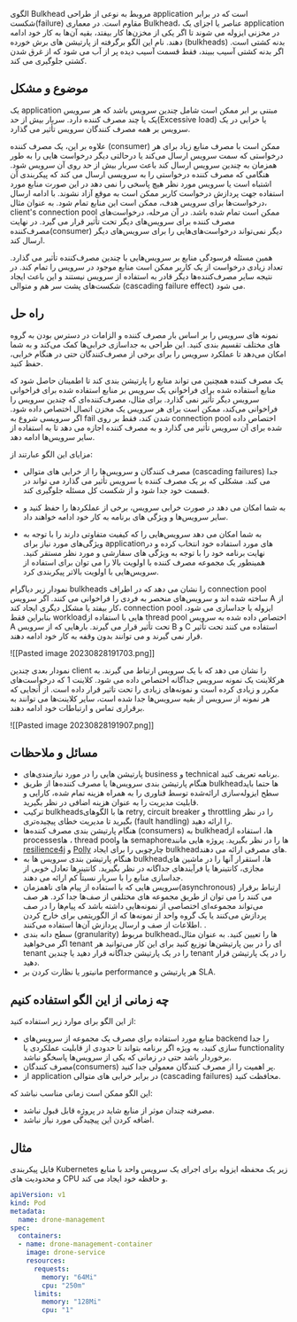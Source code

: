 
الگوی Bulkhead  مروبط به نوعی از طراحی application است که در برابر شکست(failure) مقاوم است. در معماری Bulkhead، عناصر یا اجزای  یک application در مخزنی ایزوله می شوند تا اگر یکی از مخزن‌ها کار بیفتد، بقیه آن‌ها به کار خود ادامه دهند. نام این الگو  برگرفته از پارتیشن های برش خورده (bulkheads) بدنه کشتی است. اگر بدنه کشتی آسیب ببیند، فقط قسمت آسیب دیده پر از آب می شود که از غرق شدن کشتی جلوگیری می کند.

## موضوع و مشکل


یک  application مبتنی بر ابر ممکن است شامل چندین سرویس باشد که هر سرویس یک یا چند مصرف کننده دارد. سربار بیش از حد(Excessive load) یا خرابی در یک سرویس بر همه مصرف کنندگان سرویس تأثیر می گذارد.  
  
علاوه بر این، یک مصرف کننده (consumer) ممکن است با مصرف منابع زیاد برای هر درخواستی که سمت سرویس ارسال می‌کند یا درحالتی دیگر درخواست هایی را به طور همزمان به چندین سرویس  ارسال کند باعث سربار بیش از حد روی آن سرویس شود. هنگامی که مصرف کننده درخواستی را به سرویسی ارسال می کند که پیکربندی آن اشتباه است یا سرویس مورد نظر هیچ پاسخی را نمی دهد در این صورت منابع مورد استفاده جهت پردازش درخواست کاربر ممکن است به موقع آزاد نشوند. با ادامه ارسال درخواست‌ها برای سرویس هدف، ممکن است این منابع تمام شود. به عنوان مثال، client's connection pool ممکن است تمام شده باشد. در آن مرحله، درخواست‌‌های مصرف کننده برای سرویس‌های دیگر تحت تأثیر قرار می گیرد. در نهایت مصرف‌کننده(consumer) دیگر نمی‌تواند درخواست‌‌های‌هایی را برای سرویس‌های دیگر ارسال کند.

همین مسئله فرسودگی منابع بر سرویس‌هایی با چندین مصرف‌کننده تأثیر می گذارد. تعداد زیادی درخواست از یک کاربر ممکن است منابع موجود در سرویس را تمام کند. در نتیجه سایر مصرف‌کننده‌ها دیگر قادر به استفاده از سرویس نیستند و این باعث ایجاد  شکست‌های پشت سر هم و متوالی  (cascading failure effect) می شود.

## راه حل

نمونه های سرویس را بر اساس بار مصرف کننده و الزامات در دسترس بودن به گروه های مختلف تقسیم بندی کنید. این طراحی به جداسازی خرابی‌ها کمک می‌کند و به شما امکان می‌دهد تا عملکرد سرویس را برای برخی از مصرف‌کنندگان حتی در هنگام خرابی، حفظ کنید.

یک مصرف کننده همچنین می تواند منابع را پارتیشن بندی کند تا اطمینان حاصل شود که منابع استفاده شده برای فراخوانی یک سرویس بر منابع استفاده شده برای فراخوانی سرویس دیگر تأثیر نمی گذارد. برای مثال، مصرف‌کننده‌ای که چندین سرویس را فراخوانی می‌کند، ممکن است برای هر سرویس یک مخزن اتصال اختصاص داده شود. اگر سرویسی شروع به fail شدن کند، فقط بر روی connection pool اختصاص داده شده برای آن سرویس تأثیر می گذارد و به مصرف کننده اجازه می دهد تا به استفاده از سایر سرویس‌ها ادامه دهد.

مزایای این الگو عبارتند از:


* مصرف کنندگان و سرویس‌ها را از خرابی های متوالی (cascading failures) جدا می کند. مشکلی که بر یک مصرف کننده یا سرویس تأثیر می گذارد می تواند در قسمت خود جدا شود و از شکست کل مسئله جلوگیری کند.  

* به شما امکان می دهد در صورت خرابی سرویس، برخی از عملکردها را حفظ کنید و سایر سرویس‌ها و ویژگی های برنامه به کار خود ادامه خواهند داد.  

* به شما امکان می دهد سرویس‌هایی را که کیفیت متفاوتی دارند را با توجه به ویژگی‌های مورد نیاز  برای applicationهای مورد استفاده خود انتخاب کرده و در نهایت برنامه خود را با توجه به ویژگی های سفارشی و مورد نظر مستقر کنید. همینطور یک مجموعه مصرف کننده با اولویت بالا را می توان برای استفاده از سرویس‌هایی با اولویت بالاتر پیکربندی کرد.

نمودار زیر دیاگرام bulkheads را نشان می دهد که در اطراف connection pool ساخته شده اند و سرویس‌های منحصر به فردی را فراخوانی می کنند. اگر سرویس A از کار بیفتد یا مشکل دیگری ایجاد کند، connection pool ایزوله یا جداسازی می شود، بنابراین فقط workloadهایی با استفاده از thread pool اختصاص داده شده به سرویس A تحت تأثیر قرار می گیرند. بارهایی که از سرویس B و C استفاده می کنند تحت تأثیر قرار نمی گیرند و می توانند بدون وقفه به کار خود ادامه دهند.

![[Pasted image 20230828191703.png]]

نمودار بعدی چندین client را نشان می دهد که با یک سرویس ارتباط می گیرند. به هرکلاینت یک نمونه سرویس جداگانه اختصاص داده می شود. کلاینت 1 که درخواست‌‌های مکرر و زیادی کرده است و نمونه‌های زیادی  را تحت تاثیر قرار داده است. از آنجایی که هر نمونه از سرویس از بقیه سرویس‌ها جدا شده است، سایر کلاینت‌ها می توانند به برقراری تماس و ارتباطات خود ادامه دهند.

![[Pasted image 20230828191907.png]]

## مسائل و ملاحظات


* پارتیشن هایی را در مورد نیازمندی‌های business و technical برنامه تعریف کنید.
* هنگام پارتیشن بندی  سرویس‌ها یا مصرف کننده‌ها از طریق  bulkheadها حتما باید سطح ایزوله‌سازی ارائه‌شده توسط فناوری را به همراه هزینه تمام شده، کارایی و قابلیت مدیریت را به عنوان هزینه اضافی در نظر بگیرید.
* ترکیب bulkheadsها با الگوهای retry, circuit breaker  و throttling را در نظر بگیرید تا مدیریت خطای پیچیده‌تری (fault handling) را ارائه دهید.
* هنگام پارتیشن بندی مصرف کننده‌ها (consumers) به bulkheadها، استفاده از processesها ، thread poolها و semaphoreها را در نظر بگیرید. پروژه هایی مانند [resilience4j](https://github.com/resilience4j/resilience4j) و [Polly](https://github.com/App-vNext/Polly) چارچوبی را برای ایجاد bulkheadهای مصرفی ارائه می دهند.
* هنگام پارتیشن بندی سرویس ها به bulkheadها، استقرار آنها را در ماشین های مجازی، کانتینرها یا فرآیندهای جداگانه در نظر بگیرید. کانتینرها تعادل خوبی از جداسازی منابع را با سربار نسبتاً کم ارائه می دهند.
* سرویس هایی که با استفاده از پیام های ناهمزمان(asynchronous) ارتباط برقرار می کنند را می توان از طریق مجموعه های مختلفی از  صف‌ها جدا کرد. هر صف می‌تواند مجموعه‌ای اختصاصی از نمونه‌هایی داشته باشد که پیام‌ها را در صف پردازش می‌کنند یا  یک گروه واحد از نمونه‌ها که از الگوریتمی برای خارج کردن اطلاعات از صف و ارسال پردازش آن‌ها استفاده می‌کنند. .  
* سطح دانه بندی (granularity) مربوط bulkheadها را تعیین کنید. به عنوان مثال، اگر می‌خواهید tenant ای را در بین پارتیشن‌ها توزیع کنید برای این کار  می‌توانید هر tenant را در یک پارتیشن جداگانه قرار دهید یا چندین tenant را در یک پارتیشن قرار دهید.  
* مانیتور یا نظارت کردن بر performance هر پارتیشن و SLA.

## چه زمانی از این الگو استفاده کنیم

از این الگو برای موارد زیر استفاده کنید:

* منابع مورد استفاده برای مصرف یک مجموعه از سرویس‌های backend را جدا سازی کنید، به ویژه اگر برنامه بتواند تا حدودی از قابلیت عملکردی یا functionality برخوردار باشد حتی در زمانی که یکی از سرویس‌ها پاسخگو نباشد.
* مصرف کنندگان(consumers) پر اهمیت را از مصرف کنندگان معمولی جدا کنید.  
* از application در برابر خرابی های متوالی (cascading failures) محافظت کنید.

این الگو ممکن است زمانی مناسب نباشد که:

* مصرفنه چندان موثر  از منابع شاید در پروژه قابل قبول نباشد.  
* اضافه کردن این پیچیدگی مورد نیاز نباشد.

## مثال

فایل پیکربندی Kubernetes زیر یک محفظه ایزوله برای اجرای یک سرویس واحد با منابع و محدودیت های CPU و حافظه خود ایجاد می کند.

```yml
apiVersion: v1
kind: Pod
metadata:
  name: drone-management
spec:
  containers:
  - name: drone-management-container
    image: drone-service
    resources:
      requests:
        memory: "64Mi"
        cpu: "250m"
      limits:
        memory: "128Mi"
        cpu: "1"
```


